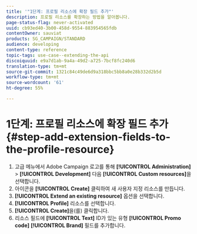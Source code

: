 ```yaml
---
title: '"1단계: 프로필 리소스에 확장 필드 추가"'
description: 프로필 리소스를 확장하는 방법을 알아봅니다.
page-status-flag: never-activated
uuid: cb93ed40-3b00-458d-9554-883954565fdb
contentOwner: sauviat
products: SG_CAMPAIGN/STANDARD
audience: developing
content-type: reference
topic-tags: use-case--extending-the-api
discoiquuid: e9a7d1ab-9a4a-49d2-a725-7bcf8fc240d6
translation-type: tm+mt
source-git-commit: 1321c84c49de6d9a318bbc5bb8a0e28b332d2b5d
workflow-type: tm+mt
source-wordcount: '61'
ht-degree: 55%

---
```



# 1단계: 프로필 리소스에 확장 필드 추가{#step-add-extension-fields-to-the-profile-resource}

1. 고급 메뉴에서 Adobe Campaign 로고를 통해 **[!UICONTROL Administration]** > **[!UICONTROL Development]** 다음 **[!UICONTROL Custom resources]**&#x200B;을 선택합니다.
1. 아이콘을 **[!UICONTROL Create]** 클릭하여 새 사용자 지정 리소스를 만듭니다.
1. **[!UICONTROL Extend an existing resource]** 옵션을 선택합니다.
1. **[!UICONTROL Profile]** 리소스를 선택합니다.
1. **[!UICONTROL Create]**&#x200B;을(를) 클릭합니다.
1. 리소스 필드에 **[!UICONTROL Text]** ID가 있는 유형 **[!UICONTROL Promo code]** **[!UICONTROL Brand]** 필드를 추가합니다.

